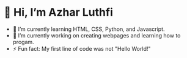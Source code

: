<h1>👋 Hi, I’m Azhar Luthfi</h1>

- 🌱 I’m currently learning HTML, CSS, Python, and Javascript.
- 🔭 I’m currently working on creating webpages and learning how to progam.
- ⚡ Fun fact: My first line of code was not "Hello World!"
 
<!---
azharluthfi14/azharluthfi14 is a ✨ special ✨ repository because its `README.md` (this file) appears on your GitHub profile.
You can click the Preview link to take a look at your changes.
--->
